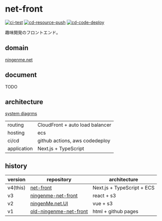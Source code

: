 # net-front
[![ci-test](https://github.com/ningenMe/net-front/actions/workflows/ci-test.yml/badge.svg)](https://github.com/ningenMe/net-front/actions/workflows/ci-test.yml)
[![cd-resource-push](https://github.com/ningenMe/net-front/actions/workflows/cd-resource-push.yml/badge.svg)](https://github.com/ningenMe/net-front/actions/workflows/cd-resource-push.yml)
[![cd-code-deploy](https://github.com/ningenMe/net-front/actions/workflows/cd-code-deploy.yml/badge.svg)](https://github.com/ningenMe/net-front/actions/workflows/cd-code-deploy.yml)

趣味開発のフロントエンド。

## domain

[ningenme.net](https://ningenme.net)

## document

TODO

## architecture
[system diagrms](https://ningenme.net/systems)


|             |                                 |
| ----------- | ------------------------------- |
| routing     | CloudFront + auto load balancer |
| hosting     | ecs                             |
| ci/cd       | github actions, aws codedeploy  |
| application | Next.js + TypeScript            |

## history

| version  | repository                                                                   | architecture               |
| -------- | ---------------------------------------------------------------------------- | -------------------------- |
| v4(this) | [net-front](https://github.com/ningenMe/net-front)                           | Next.js + TypeScript + ECS |
| v3       | [ningenme-net-front](https://github.com/ningenMe/ningenme-net-front)         | react + s3                 |
| v2       | [ningenMe.net.UI](https://github.com/ningenMe/ningenMe.net.UI)               | vue + s3                   |
| v1       | [old-ningenme-net-front](https://github.com/ningenMe/old-ningenme-net-front) | html + github pages        |
